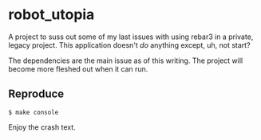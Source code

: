 robot_utopia
=====

A project to suss out some of my last issues with using rebar3 in a private,
legacy project. This application doesn't _do_ anything except, uh, not start?

The dependencies are the main issue as of this writing. The project will become
more fleshed out when it can run.

Reproduce
-----

    $ make console

Enjoy the crash text.
